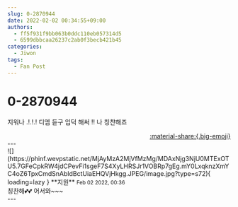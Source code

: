 ```yaml
---
slug: 0-2870944
date: 2022-02-02 00:34:55+09:00
authors:
  - ff5f931f9bb063b0ddc110eb057314d5
  - 6599dbbcaa26237c2ab0f3becb421b45
categories:
  - Jiwon
tags:
  - Fan Post
---
```


# 0-2870944

<div class="post-container" markdown="1">
<div class="content-container md-sidebar__scrollwrap" markdown="1">

지워나 .!.!.! 디엠 듣구 입덕 해써 !! 나 칭챤해죠

</div>
</div>

<div style="text-align: right;" markdown="1">
<a href="https://weverse.io/fromis9/fanpost/0-2870944" style="text-align: right;">:material-share:{.big-emoji}</a>
</div>
---

<div class="comments-container md-sidebar__scrollwrap" markdown="1">
<div class="comment" markdown="1">
<div class='id-container' markdown="1">
![](https://phinf.wevpstatic.net/MjAyMzA2MjVfMzMg/MDAxNjg3NjU0MTExOTU5.7GFeCpkRW4jdCPevFi1sgeF7S4XyLHRSJr1VOBRp7gEg.mY0LxqknzXmYC4oZ6TpxCmdSnAbldBctUiaEHQVjHkgg.JPEG/image.jpg?type=s72){ loading=lazy }
**<span class="artist">지원</span>** <small>Feb 02 2022, 00:36</small><br>
</div>
<div class='comment-body' markdown="1">
칭찬해💕💕 어서와~~~
</div>
</div>
</div>
---
